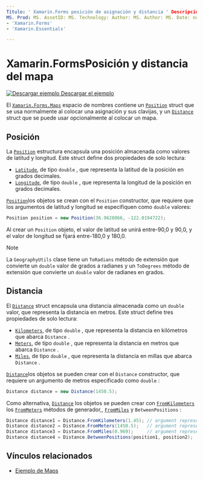 ```yaml
---
Título: ' Xamarin.Forms posición de asignación y distancia ' Descripción: ' Xamarin.Forms . El espacio de nombres Maps contiene una estructura position que se usa normalmente al colocar una asignación y sus clavijas, y una estructura de distancia que se puede usar opcionalmente al colocar un mapa.
MS. Prod: MS. AssetID: MS. Technology: Author: MS. Author: MS. Date: no-LOC:
- 'Xamarin.Forms'
- 'Xamarin.Essentials'

---
```


# <a name="xamarinforms-map-position-and-distance"></a>Xamarin.FormsPosición y distancia del mapa

[![Descargar ejemplo](~/media/shared/download.png) Descargar el ejemplo](https://docs.microsoft.com/samples/xamarin/xamarin-forms-samples/workingwithmaps)

El [`Xamarin.Forms.Maps`](xref:Xamarin.Forms.Maps) espacio de nombres contiene un [`Position`](xref:Xamarin.Forms.Maps.Position) struct que se usa normalmente al colocar una asignación y sus clavijas, y un [`Distance`](xref:Xamarin.Forms.Maps.Distance) struct que se puede usar opcionalmente al colocar un mapa.

## <a name="position"></a>Posición

La [`Position`](xref:Xamarin.Forms.Maps.Position) estructura encapsula una posición almacenada como valores de latitud y longitud. Este struct define dos propiedades de solo lectura:

- [`Latitude`](xref:Xamarin.Forms.Maps.Position.Latitude), de tipo `double` , que representa la latitud de la posición en grados decimales.
- [`Longitude`](xref:Xamarin.Forms.Maps.Position.Longitude), de tipo `double` , que representa la longitud de la posición en grados decimales.

[`Position`](xref:Xamarin.Forms.Maps.Position)los objetos se crean con el `Position` constructor, que requiere que los argumentos de latitud y longitud se especifiquen como `double` valores:

```csharp
Position position = new Position(36.9628066, -122.0194722);
```

Al crear un `Position` objeto, el valor de latitud se unirá entre-90,0 y 90,0, y el valor de longitud se fijará entre-180,0 y 180,0.

> [!NOTE]
> La `GeographyUtils` clase tiene un `ToRadians` método de extensión que convierte un `double` valor de grados a radianes y un `ToDegrees` método de extensión que convierte un `double` valor de radianes en grados.

## <a name="distance"></a>Distancia

El [`Distance`](xref:Xamarin.Forms.Maps.Distance) struct encapsula una distancia almacenada como un `double` valor, que representa la distancia en metros. Este struct define tres propiedades de solo lectura:

- [`Kilometers`](xref:Xamarin.Forms.Maps.Distance.Kilometers), de tipo `double` , que representa la distancia en kilómetros que abarca `Distance` .
- [`Meters`](xref:Xamarin.Forms.Maps.Distance.Meters), de tipo `double` , que representa la distancia en metros que abarca `Distance` .
- [`Miles`](xref:Xamarin.Forms.Maps.Distance.Miles), de tipo `double` , que representa la distancia en millas que abarca `Distance` .

[`Distance`](xref:Xamarin.Forms.Maps.Distance)los objetos se pueden crear con el `Distance` constructor, que requiere un argumento de metros especificado como `double` :

```csharp
Distance distance = new Distance(1450.5);
```

Como alternativa, [`Distance`](xref:Xamarin.Forms.Maps.Distance) los objetos se pueden crear con [`FromKilometers`](xref:Xamarin.Forms.Maps.Distance.FromKilometers*) los [`FromMeters`](xref:Xamarin.Forms.Maps.Distance.FromMeters*) métodos de generador,, [`FromMiles`](xref:Xamarin.Forms.Maps.Distance.FromMiles*) y `BetweenPositions` :

```csharp
Distance distance1 = Distance.FromKilometers(1.45); // argument represents the number of kilometers
Distance distance2 = Distance.FromMeters(1450.5);   // argument represents the number of meters
Distance distance3 = Distance.FromMiles(0.969);     // argument represents the number of miles
Distance distance4 = Distance.BetweenPositions(position1, position2);
```

## <a name="related-links"></a>Vínculos relacionados

- [Ejemplo de Maps](https://docs.microsoft.com/samples/xamarin/xamarin-forms-samples/workingwithmaps)

